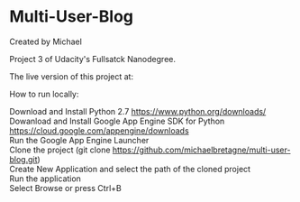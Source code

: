 # Multi-User-Blog

Created by Michael

Project 3 of Udacity's Fullsatck Nanodegree.

The live version of this project at:

How to run locally:

Download and Install Python 2.7 https://www.python.org/downloads/<br>
Dowanload and Install Google App Engine SDK for Python https://cloud.google.com/appengine/downloads<br>
Run the Google App Engine Launcher<br>
Clone the project (git clone https://github.com/michaelbretagne/multi-user-blog.git)<br>
Create New Application and select the path of the cloned project<br>
Run the application<br>
Select Browse or press Ctrl+B<br>
